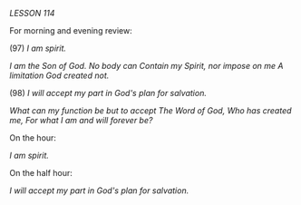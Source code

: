 *LESSON 114*

For morning and evening review:

(97) *I am spirit.*

_I am the Son of God. No body can_
_Contain my Spirit, nor impose on me_
_A limitation God created not._

(98) *I will accept my part in God's plan for salvation.*

_What can my function be but to accept_
_The Word of God, Who has created me,_
_For what I am and will forever be?_

On the hour:

_I am spirit._

On the half hour:

_I will accept my part in God's plan for salvation._